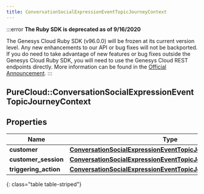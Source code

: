 ```yaml
---
title: ConversationSocialExpressionEventTopicJourneyContext
---
```


:::error
**The Ruby SDK is deprecated as of 9/16/2020**

The Genesys Cloud Ruby SDK (v96.0.0) will be frozen at its current version level. Any new enhancements to our API or bug fixes will not be backported. If you do need to take advantage of new features or bug fixes outside the Genesys Cloud Ruby SDK, you will need to use the Genesys Cloud REST endpoints directly. More information can be found in the [Official Announcement](https://developer.mypurecloud.com/forum/t/announcement-genesys-cloud-ruby-sdk-end-of-life/8850).
:::


## PureCloud::ConversationSocialExpressionEventTopicJourneyContext

## Properties

|Name | Type | Description | Notes|
|------------ | ------------- | ------------- | -------------|
| **customer** | [**ConversationSocialExpressionEventTopicJourneyCustomer**](ConversationSocialExpressionEventTopicJourneyCustomer.html) |  | [optional] |
| **customer_session** | [**ConversationSocialExpressionEventTopicJourneyCustomerSession**](ConversationSocialExpressionEventTopicJourneyCustomerSession.html) |  | [optional] |
| **triggering_action** | [**ConversationSocialExpressionEventTopicJourneyAction**](ConversationSocialExpressionEventTopicJourneyAction.html) |  | [optional] |
{: class="table table-striped"}


